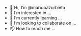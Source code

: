 - 👋 Hi, I’m @mariopazurbieta
- 👀 I’m interested in ...
- 🌱 I’m currently learning ...
- 💞️ I’m looking to collaborate on ...
- 📫 How to reach me ...

<!---
mariopazurbieta/mariopazurbieta is a ✨ special ✨ repository because its `README.md` (this file) appears on your GitHub profile.
You can click the Preview link to take a look at your changes.
--->
